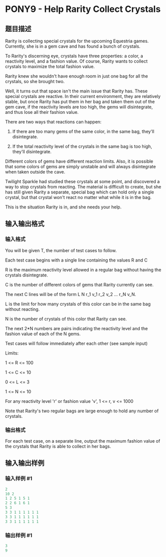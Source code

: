 # PONY9 - Help Rarity Collect Crystals

## 题目描述

Rarity is collecting special crystals for the upcoming Equestria games. Currently, she is in a gem cave and has found a bunch of crystals.

To Rarity's discerning eye, crystals have three properties: a color, a reactivity level, and a fashion value. Of course, Rarity wants to collect crystals to maximize the total fashion value.

Rarity knew she wouldn't have enough room in just one bag for all the crystals, so she brought two.

Well, it turns out that space isn't the main issue that Rarity has. These special crystals are reactive. In their current environment, they are relatively stable, but once Rarity has put them in her bag and taken them out of the gem cave, if the reactivity levels are too high, the gems will disintegrate, and thus lose all their fashion value.

There are two ways that reactions can happen:

1. If there are too many gems of the same color, in the same bag, they'll disintegrate.

2. If the total reactivity level of the crystals in the same bag is too high, they'll disintegrate.

Different colors of gems have different reaction limits. Also, it is possible that some colors of gems are simply unstable and will always disintegrate when taken outside the cave.

Twilight Sparkle had studied these crystals at some point, and discovered a way to stop crystals from reacting. The material is difficult to create, but she has still given Rarity a separate, special bag which can hold only a single crystal, but that crystal won't react no matter what while it is in the bag.

This is the situation Rarity is in, and she needs your help.

## 输入输出格式

### 输入格式

You will be given T, the number of test cases to follow.

Each test case begins with a single line containing the values R and C

R is the maximum reactivity level allowed in a regular bag without having the crystals disintegrate.

C is the number of different colors of gems that Rarity currently can see.

The next C lines will be of the form L N r\_1 v\_1 r\_2 v\_2 ... r\_N v\_N.

L is the limit for how many crystals of this color can be in the same bag without reacting.

N is the number of crystals of this color that Rarity can see.

The next 2\*N numbers are pairs indicating the reactivity level and the fashion value of each of the N gems.

Test cases will follow immediately after each other (see sample input)

Limits:

1 <= R <= 100

1 <= C <= 10

0 <= L <= 3

1 <= N <= 10

For any reactivity level 'r' or fashion value 'v', 1 <= r, v <= 1000

Note that Rarity's two regular bags are large enough to hold any number of crystals.

### 输出格式

For each test case, on a separate line, output the maximum fashion value of the crystals that Rarity is able to collect in her bags.

## 输入输出样例

### 输入样例 #1

```cpp
2
10 2
1 2 5 1 5 1
2 2 6 1 6 1
5 3
3 3 1 1 1 1 1 1
3 3 1 1 1 1 1 1
3 3 1 1 1 1 1 1
```


### 输出样例 #1

```cpp
3
9
```


